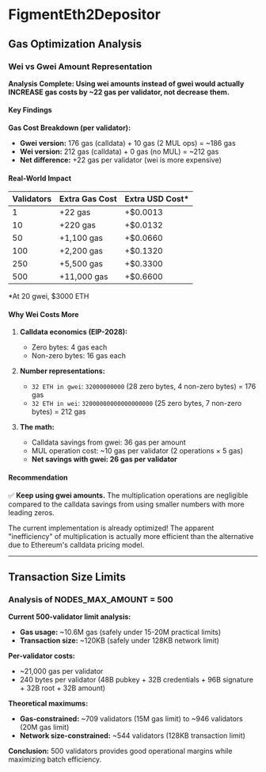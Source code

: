 # FigmentEth2Depositor

## Gas Optimization Analysis

### Wei vs Gwei Amount Representation

**Analysis Complete: Using wei amounts instead of gwei would actually INCREASE gas costs by ~22 gas per validator, not decrease them.**

#### Key Findings

**Gas Cost Breakdown (per validator):**
- **Gwei version:** 176 gas (calldata) + 10 gas (2 MUL ops) = ~186 gas
- **Wei version:** 212 gas (calldata) + 0 gas (no MUL) = ~212 gas
- **Net difference:** +22 gas per validator (wei is more expensive)

#### Real-World Impact

| Validators | Extra Gas Cost | Extra USD Cost* |
|------------|---------------|----------------|
| 1          | +22 gas       | +$0.0013       |
| 10         | +220 gas      | +$0.0132       |
| 50         | +1,100 gas    | +$0.0660       |
| 100        | +2,200 gas    | +$0.1320       |
| 250        | +5,500 gas    | +$0.3300       |
| 500        | +11,000 gas   | +$0.6600       |

*At 20 gwei, $3000 ETH

#### Why Wei Costs More

1. **Calldata economics (EIP-2028):**
   - Zero bytes: 4 gas each
   - Non-zero bytes: 16 gas each

2. **Number representations:**
   - `32 ETH in gwei`: `32000000000` (28 zero bytes, 4 non-zero bytes) = 176 gas
   - `32 ETH in wei`: `32000000000000000000` (25 zero bytes, 7 non-zero bytes) = 212 gas

3. **The math:**
   - Calldata savings from gwei: 36 gas per amount
   - MUL operation cost: ~10 gas per validator (2 operations × 5 gas)
   - **Net savings with gwei: 26 gas per validator**

#### Recommendation

✅ **Keep using gwei amounts.** The multiplication operations are negligible compared to the calldata savings from using smaller numbers with more leading zeros.

The current implementation is already optimized! The apparent "inefficiency" of multiplication is actually more efficient than the alternative due to Ethereum's calldata pricing model.

---

## Transaction Size Limits

### Analysis of NODES_MAX_AMOUNT = 500

**Current 500-validator limit analysis:**
- **Gas usage:** ~10.6M gas (safely under 15-20M practical limits)
- **Transaction size:** ~120KB (safely under 128KB network limit)

**Per-validator costs:**
- ~21,000 gas per validator
- 240 bytes per validator (48B pubkey + 32B credentials + 96B signature + 32B root + 32B amount)

**Theoretical maximums:**
- **Gas-constrained:** ~709 validators (15M gas limit) to ~946 validators (20M gas limit)
- **Network size-constrained:** ~544 validators (128KB transaction limit)

**Conclusion:** 500 validators provides good operational margins while maximizing batch efficiency.
